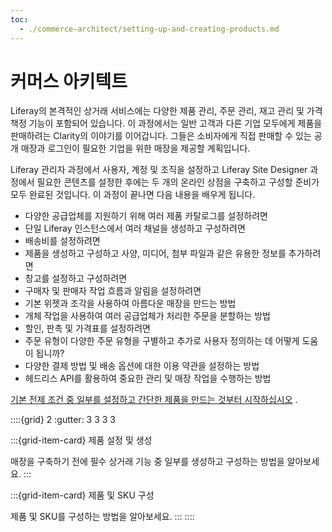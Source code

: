 ```yaml
---
toc:
  - ./commerce-architect/setting-up-and-creating-products.md
---
```

# 커머스 아키텍트

Liferay의 본격적인 상거래 서비스에는 다양한 제품 관리, 주문 관리, 재고 관리 및 가격 책정 기능이 포함되어 있습니다. 이 과정에서는 일반 고객과 다른 기업 모두에게 제품을 판매하려는 Clarity의 이야기를 이어갑니다. 그들은 소비자에게 직접 판매할 수 있는 공개 매장과 로그인이 필요한 기업을 위한 매장을 제공할 계획입니다.

<!-- Add screenshot of the final stores here -->

Liferay 관리자 과정에서 사용자, 계정 및 조직을 설정하고 Liferay Site Designer 과정에서 필요한 콘텐츠를 설정한 후에는 두 개의 온라인 상점을 구축하고 구성할 준비가 모두 완료된 것입니다. 이 과정이 끝나면 다음 내용을 배우게 됩니다.

* 다양한 공급업체를 지원하기 위해 여러 제품 카탈로그를 설정하려면
* 단일 Liferay 인스턴스에서 여러 채널을 생성하고 구성하려면
* 배송비를 설정하려면
* 제품을 생성하고 구성하고 사양, 미디어, 첨부 파일과 같은 유용한 정보를 추가하려면
* 창고를 설정하고 구성하려면
* 구매자 및 판매자 작업 흐름과 알림을 설정하려면
* 기본 위젯과 조각을 사용하여 아름다운 매장을 만드는 방법
* 개체 작업을 사용하여 여러 공급업체가 처리한 주문을 분할하는 방법
* 할인, 판촉 및 가격표를 설정하려면
* 주문 유형이 다양한 주문 유형을 구별하고 추가로 사용자 정의하는 데 어떻게 도움이 됩니까?
* 다양한 결제 방법 및 배송 옵션에 대한 이용 약관을 설정하는 방법
* 헤드리스 API를 활용하여 중요한 관리 및 매장 작업을 수행하는 방법

[기본 전제 조건 중 일부를 설정하고 간단한 제품을 만드는 것부터 시작하십시오](./commerce-architect/setting-up-and-creating-products.md) .

::::{grid} 2
:gutter: 3 3 3 3

:::{grid-item-card}  제품 설정 및 생성

매장을 구축하기 전에 필수 상거래 기능 중 일부를 생성하고 구성하는 방법을 알아보세요.
:::

:::{grid-item-card}  제품 및 SKU 구성

제품 및 SKU를 구성하는 방법을 알아보세요.
:::
::::
